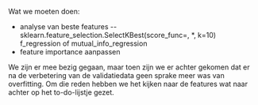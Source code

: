 Wat we moeten doen:
- analyse van beste features
  -- sklearn.feature_selection.SelectKBest(score_func=<function f_classif>, *, k=10)
      f_regression of mutual_info_regression
- feature importance aanpassen

We zijn er mee bezig gegaan, maar toen zijn we er achter gekomen dat er na de
verbetering van de validatiedata geen sprake meer was van overfitting. Om die
reden hebben we het kijken naar de features wat naar achter op het to-do-lijstje
gezet.
